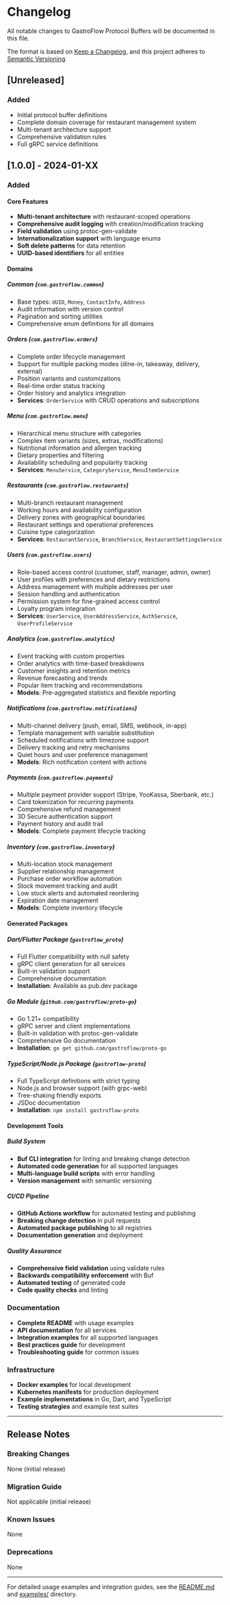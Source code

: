 # Changelog

All notable changes to GastroFlow Protocol Buffers will be documented in this file.

The format is based on [Keep a Changelog](https://keepachangelog.com/en/1.0.0/),
and this project adheres to [Semantic Versioning](https://semver.org/spec/v2.0.0.html).

## [Unreleased]

### Added
- Initial protocol buffer definitions
- Complete domain coverage for restaurant management system
- Multi-tenant architecture support
- Comprehensive validation rules
- Full gRPC service definitions

## [1.0.0] - 2024-01-XX

### Added

#### Core Features
- **Multi-tenant architecture** with restaurant-scoped operations
- **Comprehensive audit logging** with creation/modification tracking
- **Field validation** using protoc-gen-validate
- **Internationalization support** with language enums
- **Soft delete patterns** for data retention
- **UUID-based identifiers** for all entities

#### Domains

##### Common (`com.gastroflow.common`)
- Base types: `UUID`, `Money`, `ContactInfo`, `Address`
- Audit information with version control
- Pagination and sorting utilities
- Comprehensive enum definitions for all domains

##### Orders (`com.gastroflow.orders`) 
- Complete order lifecycle management
- Support for multiple packing modes (dine-in, takeaway, delivery, external)
- Position variants and customizations
- Real-time order status tracking
- Order history and analytics integration
- **Services**: `OrderService` with CRUD operations and subscriptions

##### Menu (`com.gastroflow.menu`)
- Hierarchical menu structure with categories
- Complex item variants (sizes, extras, modifications)
- Nutritional information and allergen tracking
- Dietary properties and filtering
- Availability scheduling and popularity tracking
- **Services**: `MenuService`, `CategoryService`, `MenuItemService`

##### Restaurants (`com.gastroflow.restaurants`)
- Multi-branch restaurant management
- Working hours and availability configuration
- Delivery zones with geographical boundaries
- Restaurant settings and operational preferences
- Cuisine type categorization
- **Services**: `RestaurantService`, `BranchService`, `RestaurantSettingsService`

##### Users (`com.gastroflow.users`)
- Role-based access control (customer, staff, manager, admin, owner)
- User profiles with preferences and dietary restrictions
- Address management with multiple addresses per user
- Session handling and authentication
- Permission system for fine-grained access control
- Loyalty program integration
- **Services**: `UserService`, `UserAddressService`, `AuthService`, `UserProfileService`

##### Analytics (`com.gastroflow.analytics`)
- Event tracking with custom properties
- Order analytics with time-based breakdowns
- Customer insights and retention metrics
- Revenue forecasting and trends
- Popular item tracking and recommendations
- **Models**: Pre-aggregated statistics and flexible reporting

##### Notifications (`com.gastroflow.notifications`)
- Multi-channel delivery (push, email, SMS, webhook, in-app)
- Template management with variable substitution
- Scheduled notifications with timezone support
- Delivery tracking and retry mechanisms
- Quiet hours and user preference management
- **Models**: Rich notification content with actions

##### Payments (`com.gastroflow.payments`)
- Multiple payment provider support (Stripe, YooKassa, Sberbank, etc.)
- Card tokenization for recurring payments
- Comprehensive refund management
- 3D Secure authentication support
- Payment history and audit trail
- **Models**: Complete payment lifecycle tracking

##### Inventory (`com.gastroflow.inventory`)
- Multi-location stock management
- Supplier relationship management
- Purchase order workflow automation
- Stock movement tracking and audit
- Low stock alerts and automated reordering
- Expiration date management
- **Models**: Complete inventory lifecycle

#### Generated Packages

##### Dart/Flutter Package (`gastroflow_proto`)
- Full Flutter compatibility with null safety
- gRPC client generation for all services
- Built-in validation support
- Comprehensive documentation
- **Installation**: Available as pub.dev package

##### Go Module (`github.com/gastroflow/proto-go`)
- Go 1.21+ compatibility
- gRPC server and client implementations
- Built-in validation with protoc-gen-validate
- Comprehensive Go documentation
- **Installation**: `go get github.com/gastroflow/proto-go`

##### TypeScript/Node.js Package (`gastroflow-proto`)
- Full TypeScript definitions with strict typing
- Node.js and browser support (with grpc-web)
- Tree-shaking friendly exports
- JSDoc documentation
- **Installation**: `npm install gastroflow-proto`

#### Development Tools

##### Build System
- **Buf CLI integration** for linting and breaking change detection
- **Automated code generation** for all supported languages
- **Multi-language build scripts** with error handling
- **Version management** with semantic versioning

##### CI/CD Pipeline
- **GitHub Actions workflow** for automated testing and publishing
- **Breaking change detection** in pull requests
- **Automated package publishing** to all registries
- **Documentation generation** and deployment

##### Quality Assurance
- **Comprehensive field validation** using validate rules
- **Backwards compatibility enforcement** with Buf
- **Automated testing** of generated code
- **Code quality checks** and linting

### Documentation
- **Complete README** with usage examples
- **API documentation** for all services
- **Integration examples** for all supported languages
- **Best practices guide** for development
- **Troubleshooting guide** for common issues

### Infrastructure
- **Docker examples** for local development
- **Kubernetes manifests** for production deployment
- **Example implementations** in Go, Dart, and TypeScript
- **Testing strategies** and example test suites

---

## Release Notes

### Breaking Changes
None (initial release)

### Migration Guide  
Not applicable (initial release)

### Known Issues
None

### Deprecations
None

---

For detailed usage examples and integration guides, see the [README.md](README.md) and [examples/](examples/) directory.